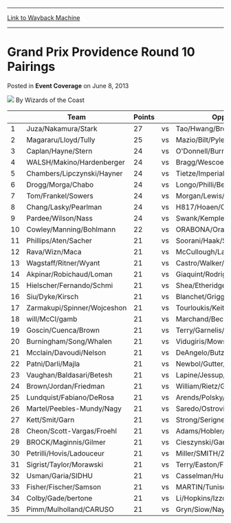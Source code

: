 
---
[Link to Wayback Machine](https://web.archive.org/web/20210503035015/https://magic.wizards.com/en/articles/archive/event-coverage/grand-prix-providence-round-10-pairings-2013-06-08)

[_metadata_:author]:- "Wizards of the Coast"
[_metadata_:description]:- "Team Points Opponent Points 1 Juza/Nakamura/Stark 27 vs Tao/Hwang/Brown 27 2 Magararu/Lloyd/Tully 25 vs Mazio/Bilt/Pyle 24 3 Caplan/Hayne/Stern 24 vs O'Donnell/Burnett/Blevins 24 4 WALSH/Makino/Hardenberger 24 vs Bragg/Wescoe/Tice 24 5 Chambers/Lipczynski/Hayner 24 vs Tietze/Imperiale/Ingram 24 6 Drogg/Morga/Chabo 24 vs Longo/Philli/Berger 24 7 Tom/Frankel/Sowers 24 vs"
[_metadata_:generator]:- "Drupal 7 (http://drupal.org)"
[_metadata_:node]:- "479001"
[_metadata_:publish_date]:- "2013-06-08"
[_metadata_:source]:- "div-main-content"
[_metadata_:title]:- "Grand Prix Providence Round 10 Pairings"
[_metadata_:wayback_capture_timestamp]:- "2021-05-03 03:50:15"
[_metadata_:wayback_raw_url]:- "https://web.archive.org/web/20210503035015id_/https://magic.wizards.com/en/articles/archive/event-coverage/grand-prix-providence-round-10-pairings-2013-06-08"
[_metadata_:wayback_url]:- "https://magic.wizards.com/en/articles/archive/event-coverage/grand-prix-providence-round-10-pairings-2013-06-08"
---


Grand Prix Providence Round 10 Pairings
=======================================



 Posted in **Event Coverage**
 on June 8, 2013 






![](https://media.magic.wizards.com/styles/auth_small/public/images/person/wizards_author.jpg)
By Wizards of the Coast













|  | Team | Points |  | Opponent | Points |
| --- | --- | --- | --- | --- | --- |
| 1 | Juza/Nakamura/Stark | 27 | vs | Tao/Hwang/Brown | 27 |
| 2 | Magararu/Lloyd/Tully | 25 | vs | Mazio/Bilt/Pyle | 24 |
| 3 | Caplan/Hayne/Stern | 24 | vs | O'Donnell/Burnett/Blevins | 24 |
| 4 | WALSH/Makino/Hardenberger | 24 | vs | Bragg/Wescoe/Tice | 24 |
| 5 | Chambers/Lipczynski/Hayner | 24 | vs | Tietze/Imperiale/Ingram | 24 |
| 6 | Drogg/Morga/Chabo | 24 | vs | Longo/Philli/Berger | 24 |
| 7 | Tom/Frankel/Sowers | 24 | vs | Morgan/Lewis/Landale | 24 |
| 8 | Chang/Lasky/Pearlman | 24 | vs | H817/Hoaen/Cuneo | 24 |
| 9 | Pardee/Wilson/Nass | 24 | vs | Swank/Kemple/Szyman | 22 |
| 10 | Cowley/Manning/Bohlmann | 22 | vs | ORABONA/Orabona/Day | 22 |
| 11 | Phillips/Aten/Sacher | 21 | vs | Soorani/Haak/Spring | 21 |
| 12 | Rava/Wizn/Maca | 21 | vs | McCullough/Lax/John | 21 |
| 13 | Wagstaff/Ritner/Wyant | 21 | vs | Castro/Walker/Huynh | 21 |
| 14 | Akpinar/Robichaud/Loman | 21 | vs | Giaquint/Rodrigue/DeMattie | 21 |
| 15 | Hielscher/Fernando/Schmi | 21 | vs | Shea/Etheridge/Girard | 21 |
| 16 | Siu/Dyke/Kirsch | 21 | vs | Blanchet/Grigg/Blanchet | 21 |
| 17 | Zarmakupi/Spinner/Wojceshon | 21 | vs | Tourloukis/Keith/Sears | 21 |
| 18 | will/McCl/gamb | 21 | vs | Marchand/Beckemeye/Castellon | 21 |
| 19 | Goscin/Cuenca/Brown | 21 | vs | Terry/Garnelis/Lundberg | 21 |
| 20 | Burningham/Song/Whalen | 21 | vs | Vidugiris/Mowshowitz/Black | 21 |
| 21 | Mcclain/Davoudi/Nelson | 21 | vs | DeAngelo/Butz/Paschal | 21 |
| 22 | Patni/Darli/Majla | 21 | vs | Newbol/Gutter/Ellis | 21 |
| 23 | Vaughan/Baldasari/Betesh | 21 | vs | Lapine/Jessup/Jessup | 21 |
| 24 | Brown/Jordan/Friedman | 21 | vs | William/Rietz/G466 | 21 |
| 25 | Lundquist/Fabiano/DeRosa | 21 | vs | Arends/Polsky/Ellis | 21 |
| 26 | Martel/Peebles-Mundy/Nagy | 21 | vs | Saredo/Ostrovich/Diego | 21 |
| 27 | Kett/Smit/Garn | 21 | vs | Strong/Serignese/Pincus | 21 |
| 28 | Cheon/Scott-Vargas/Froehl | 21 | vs | Adams/Hobler/Kassis | 21 |
| 29 | BROCK/Maginnis/Gilmer | 21 | vs | Cieszynski/Garner/Buchta | 21 |
| 30 | Petrilli/Hovis/Ladouceur | 21 | vs | Miller/SMITH/ZIET | 21 |
| 31 | Sigrist/Taylor/Morawski | 21 | vs | Terry/Easton/F385 | 21 |
| 32 | Usman/Garia/SIDHU | 21 | vs | Casselman/Hum/Wang | 21 |
| 33 | Fisher/Fischer/Samson | 21 | vs | MARTIN/Tunison/Smith | 21 |
| 34 | Colby/Gade/bertone | 21 | vs | Li/Hopkins/Izzo | 21 |
| 35 | Pimm/Mulholland/CARUSO | 21 | vs | Gryn/Siow/Naylor | 21 |







